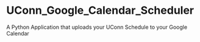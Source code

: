 # UConn_Google_Calendar_Scheduler
A Python Application that uploads your UConn Schedule to your Google Calendar
